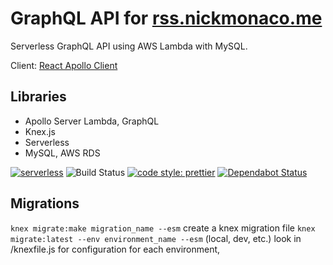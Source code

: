 # GraphQL API for [rss.nickmonaco.me](https://rss.nickmonaco.me)

Serverless GraphQL API using AWS Lambda with MySQL.

Client: [React Apollo Client](https://github.com/monaco89/nickmonaco-rss)

## Libraries

- Apollo Server Lambda, GraphQL
- Knex.js
- Serverless
- MySQL, AWS RDS

[![serverless](http://public.serverless.com/badges/v3.svg)](http://www.serverless.com)
![Build Status](https://codebuild.us-east-1.amazonaws.com/badges?uuid=eyJlbmNyeXB0ZWREYXRhIjoiUlh1RzA4Tk85dW9UcnNDWEdCYUhGNFBsRkJWTU5ac1FGNC9kaUQ4dVZTSmlJMm0wZC9TMG1seTh4SHZNWC82WDBsMFVXbkwvbmk5N0dKOURaTnBMRHR3PSIsIml2UGFyYW1ldGVyU3BlYyI6InFkNk5sR1paTFFESlQxU1oiLCJtYXRlcmlhbFNldFNlcmlhbCI6MX0%3D&branch=master)
[![code style: prettier](https://img.shields.io/badge/code_style-prettier-ff69b4.svg)](https://github.com/prettier/prettier)
[![Dependabot Status](https://api.dependabot.com/badges/status?host=github&repo=aws/aws-sdk-js-v3)](https://dependabot.com)

## Migrations

`knex migrate:make migration_name --esm` create a knex migration file
`knex migrate:latest --env environment_name --esm` (local, dev, etc.) look in /knexfile.js for configuration for each environment,
